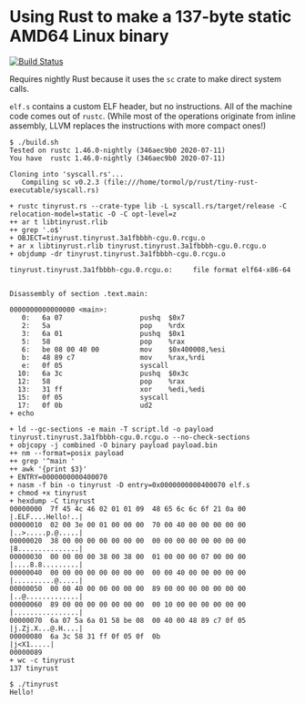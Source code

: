 # Using Rust to make a 137-byte static AMD64 Linux binary

[![Build Status](https://api.cirrus-ci.com/github/tormol/tiny-rust-executable.svg)](https://cirrus-ci.com/github/tormol/tiny-rust-executable)

Requires nightly Rust because it uses the `sc` crate to make direct
system calls.

`elf.s` contains a custom ELF header, but no instructions.
All of the machine code comes out of `rustc`.
(While most of the operations originate from inline assembly, LLVM replaces the instructions with more compact ones!)

```
$ ./build.sh
Tested on rustc 1.46.0-nightly (346aec9b0 2020-07-11)
You have  rustc 1.46.0-nightly (346aec9b0 2020-07-11)

Cloning into 'syscall.rs'...
   Compiling sc v0.2.3 (file:///home/tormol/p/rust/tiny-rust-executable/syscall.rs)

+ rustc tinyrust.rs --crate-type lib -L syscall.rs/target/release -C relocation-model=static -O -C opt-level=z
++ ar t libtinyrust.rlib
++ grep '.o$'
+ OBJECT=tinyrust.tinyrust.3a1fbbbh-cgu.0.rcgu.o
+ ar x libtinyrust.rlib tinyrust.tinyrust.3a1fbbbh-cgu.0.rcgu.o
+ objdump -dr tinyrust.tinyrust.3a1fbbbh-cgu.0.rcgu.o

tinyrust.tinyrust.3a1fbbbh-cgu.0.rcgu.o:     file format elf64-x86-64


Disassembly of section .text.main:

0000000000000000 <main>:
   0:	6a 07                	pushq  $0x7
   2:	5a                   	pop    %rdx
   3:	6a 01                	pushq  $0x1
   5:	58                   	pop    %rax
   6:	be 08 00 40 00       	mov    $0x400008,%esi
   b:	48 89 c7             	mov    %rax,%rdi
   e:	0f 05                	syscall 
  10:	6a 3c                	pushq  $0x3c
  12:	58                   	pop    %rax
  13:	31 ff                	xor    %edi,%edi
  15:	0f 05                	syscall 
  17:	0f 0b                	ud2    
+ echo

+ ld --gc-sections -e main -T script.ld -o payload tinyrust.tinyrust.3a1fbbbh-cgu.0.rcgu.o --no-check-sections
+ objcopy -j combined -O binary payload payload.bin
++ nm --format=posix payload
++ grep '^main '
++ awk '{print $3}'
+ ENTRY=0000000000400070
+ nasm -f bin -o tinyrust -D entry=0x0000000000400070 elf.s
+ chmod +x tinyrust
+ hexdump -C tinyrust
00000000  7f 45 4c 46 02 01 01 09  48 65 6c 6c 6f 21 0a 00  |.ELF....Hello!..|
00000010  02 00 3e 00 01 00 00 00  70 00 40 00 00 00 00 00  |..>.....p.@.....|
00000020  38 00 00 00 00 00 00 00  00 00 00 00 00 00 00 00  |8...............|
00000030  00 00 00 00 38 00 38 00  01 00 00 00 07 00 00 00  |....8.8.........|
00000040  00 00 00 00 00 00 00 00  00 00 40 00 00 00 00 00  |..........@.....|
00000050  00 00 40 00 00 00 00 00  89 00 00 00 00 00 00 00  |..@.............|
00000060  89 00 00 00 00 00 00 00  00 10 00 00 00 00 00 00  |................|
00000070  6a 07 5a 6a 01 58 be 08  00 40 00 48 89 c7 0f 05  |j.Zj.X...@.H....|
00000080  6a 3c 58 31 ff 0f 05 0f  0b                       |j<X1.....|
00000089
+ wc -c tinyrust
137 tinyrust

$ ./tinyrust
Hello!
```
